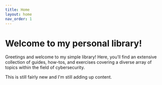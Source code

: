 ```yaml
---
title: Home
layout: home
nav_order: 1
---
```


# Welcome to my personal library!

Greetings and welcome to my simple library! Here, you'll find an extensive collection of guides, how-tos, and exercises covering a diverse array of topics within the field of cybersecurity.

This is still fairly new and I'm still adding up content.